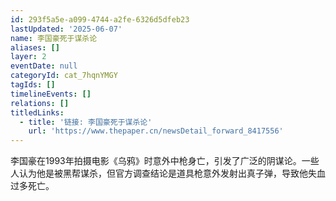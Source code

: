 ```yaml
---
id: 293f5a5e-a099-4744-a2fe-6326d5dfeb23
lastUpdated: '2025-06-07'
name: 李国豪死于谋杀论
aliases: []
layer: 2
eventDate: null
categoryId: cat_7hqnYMGY
tagIds: []
timelineEvents: []
relations: []
titledLinks:
  - title: '链接: 李国豪死于谋杀论'
    url: 'https://www.thepaper.cn/newsDetail_forward_8417556'
---
```

李国豪在1993年拍摄电影《乌鸦》时意外中枪身亡，引发了广泛的阴谋论。一些人认为他是被黑帮谋杀，但官方调查结论是道具枪意外发射出真子弹，导致他失血过多死亡。
